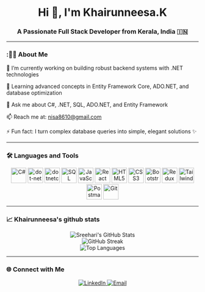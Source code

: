 <h1 align="center">Hi 👋, I'm  Khairunneesa.K </h1>
<h3 align="center">A Passionate Full Stack Developer from Kerala, India 🇮🇳</h3>

---

### :👩‍💻 About Me

🔭 I’m currently working on building robust backend systems with .NET technologies

🌱 Learning advanced concepts in Entity Framework Core, ADO.NET, and database optimization

💬 Ask me about C#, .NET, SQL, ADO.NET, and Entity Framework

📫 Reach me at: nisa8610@gmail.com 

⚡ Fun fact: I turn complex database queries into simple, elegant solutions ✨



---

### 🛠 Languages and Tools

<p align="center">
  <img src="https://cdn.jsdelivr.net/gh/devicons/devicon/icons/csharp/csharp-original.svg" alt="C#" width="40" height="40"/>

  <img src="https://cdn.jsdelivr.net/gh/devicons/devicon/icons/dot-net/dot-net-plain-wordmark.svg" height="40" alt="dot-net logo"  />
   <img src="https://cdn.jsdelivr.net/gh/devicons/devicon/icons/dotnetcore/dotnetcore-original.svg" height="40" alt="dotnetcore logo"  />


  <img src="https://cdn.jsdelivr.net/gh/devicons/devicon/icons/microsoftsqlserver/microsoftsqlserver-plain.svg" alt="SQL Server" width="40" height="40"/>
<!--   <img src="https://learn.microsoft.com/en-us/media/logos/logo-ms-social.png" alt="Entity Framework & ADO.NET (MS Tech Logo)" width="40" height="40"/> -->
  <img src="https://cdn.jsdelivr.net/gh/devicons/devicon/icons/javascript/javascript-original.svg" alt="JavaScript" width="40" height="40"/>
  <img src="https://cdn.jsdelivr.net/gh/devicons/devicon/icons/react/react-original-wordmark.svg" alt="React" width="40" height="40"/>
  <img src="https://cdn.jsdelivr.net/gh/devicons/devicon/icons/html5/html5-original-wordmark.svg" alt="HTML5" width="40" height="40"/>
  <img src="https://cdn.jsdelivr.net/gh/devicons/devicon/icons/css3/css3-original-wordmark.svg" alt="CSS3" width="40" height="40"/>
  <img src="https://cdn.jsdelivr.net/gh/devicons/devicon/icons/bootstrap/bootstrap-original-wordmark.svg" alt="Bootstrap" width="40" height="40"/>
  <img src="https://cdn.jsdelivr.net/gh/devicons/devicon/icons/redux/redux-original.svg" alt="Redux" width="40" height="40"/>
  <img src="https://www.vectorlogo.zone/logos/tailwindcss/tailwindcss-icon.svg" alt="TailwindCSS" width="40" height="40"/>
  <img src="https://www.vectorlogo.zone/logos/getpostman/getpostman-icon.svg" alt="Postman" width="40" height="40"/>
  <img src="https://www.vectorlogo.zone/logos/git-scm/git-scm-icon.svg" alt="Git" width="40" height="40"/>
</p>


---

### 📈 Khairunneesa's github stats

<p align="center">
  <img src="https://github-readme-stats.vercel.app/api?username=khairunneesa&show_icons=true&theme=tokyonight&title_color=58a6ff&hide_title=false&count_private=true&custom_title=khairunneesa's%20github%20stats" alt="Sreehari's GitHub Stats" />
  <br/>
  <img src="https://github-readme-streak-stats.herokuapp.com/?user=khairunneesa&theme=tokyonight" alt="GitHub Streak" />
  <br/>
  <img src="https://github-readme-stats.vercel.app/api/top-langs/?username=khairunneesa&layout=compact&theme=tokyonight" alt="Top Languages" />
</p>

---

### 🌐 Connect with Me

<p align="center">
  <a href="https://www.linkedin.com/in/khairunneesa-k/" target="_blank">
    <img src="https://img.shields.io/badge/LinkedIn-blue?logo=linkedin&logoColor=white&style=for-the-badge" alt="LinkedIn" />
  </a>
  <a href="mailto:nisa8610@gmail.com">
    <img src="https://img.shields.io/badge/Email-D14836?logo=gmail&logoColor=white&style=for-the-badge" alt="Email" />
  </a>
</p>





